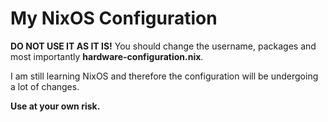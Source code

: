 # My NixOS Configuration

**DO NOT USE IT AS IT IS!**
You should change the username, packages and most importantly **hardware-configuration.nix**.


I am still learning NixOS and therefore the configuration will be undergoing a lot of changes.

**Use at your own risk.**
